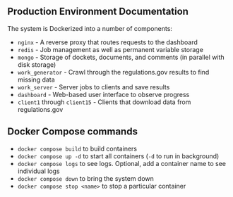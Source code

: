 

## Production Environment Documentation

The system is Dockerized into a number of components:

* `nginx` - A reverse proxy that routes requests to the dashboard
* `redis` - Job management as well as permanent variable storage
* `mongo` - Storage of dockets, documents, and comments (in parallel with disk storage)
* `work_generator` - Crawl through the regulations.gov results to find missing data
* `work_server` - Server jobs to clients and save results
* `dashboard` - Web-based user interface to observe progress 
* `client1` through `client15` - Clients that download data from regulations.gov

## Docker Compose commands

* `docker compose build` to build containers
* `docker compose up -d` to start all containers (`-d` to run in background)
* `docker compose logs` to see logs.  Optional, add a container name to see
  individual logs
* `docker compose down` to bring the system down
* `docker compose stop <name>` to stop a particular container
